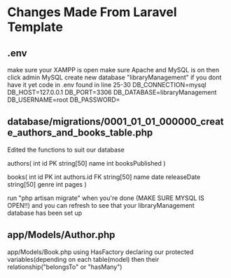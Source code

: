 # Changes Made From Laravel Template

## .env
make sure your XAMPP is open
make sure Apache and MySQL is on then click admin MySQL
create new database "libraryManagement" if you dont have it yet
code in .env found in line 25-30
DB_CONNECTION=mysql
DB_HOST=127.0.0.1
DB_PORT=3306
DB_DATABASE=libraryManagement
DB_USERNAME=root
DB_PASSWORD=

## database/migrations/0001_01_01_000000_create_authors_and_books_table.php
Edited the functions to suit our database

authors(
int id PK
string[50] name
int booksPublished
)

books(
int id PK
int authors.id FK
string[50] name
date releaseDate
string[50] genre
int pages
)

run "php artisan migrate" when you're done (MAKE SURE MYSQL IS OPEN‼)
and you can refresh to see that your libraryManagement database has been set up

## app/Models/Author.php
app/Models/Book.php
using HasFactory
declaring our protected variables(depending on each table(model)
then their relationship("belongsTo" or "hasMany")
